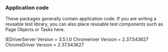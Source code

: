 ### Application code
 
These packages generally contain application code. 
If you are writing a reusable test library, you can also place reusable test components such as Page Objects or Tasks here.

IEDriverServer Version = 3.5.1.0
Chromeriver Version = 2.37.543627
ChromeDriver Version = 2.37.543627

